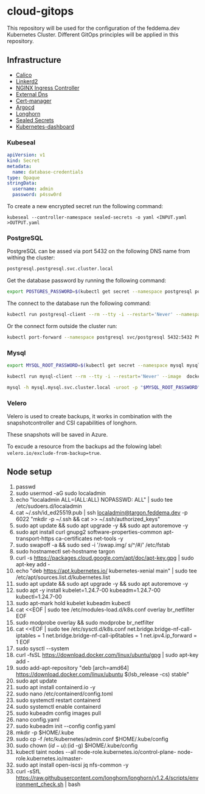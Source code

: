# cloud-gitops

This repository will be used for the configuration of the feddema.dev Kubernetes Cluster. Different GitOps principles will be applied in this repository.

## Infrastructure

- [Calico](https://www.tigera.io/project-calico/)
- [Linkerd2](https://linkerd.io/)
- [NGINX Ingress Controller](https://kubernetes.github.io/ingress-nginx/)
- [External Dns](https://github.com/kubernetes-sigs/external-dns)
- [Cert-manager](https://cert-manager.io/)
- [Argocd](https://github.com/argoproj/argo-helm/tree/master/charts/argo-cd)
- [Longhorn](https://github.com/longhorn/charts/tree/master/charts/longhorn)
- [Sealed Secrets](https://github.com/bitnami-labs/sealed-secrets)
- [Kubernetes-dashboard](https://github.com/kubernetes/dashboard/tree/master/aio/deploy/helm-chart/kubernetes-dashboard)

### Kubeseal

```yaml
apiVersion: v1
kind: Secret
metadata:
  name: database-credentials
type: Opaque
stringData:
  username: admin
  password: p4ssw0rd
```

To create a new encrypted secret run the following command:

```shell
kubeseal --controller-namespace sealed-secrets -o yaml <INPUT.yaml >OUTPUT.yaml
```

### PostgreSQL

PostgreSQL can be assed via port 5432 on the following DNS name from withing the cluster:

```md
postgresql.postgresql.svc.cluster.local
```

Get the database password by running the following command:

```bash
export POSTGRES_PASSWORD=$(kubectl get secret --namespace postgresql postgresql-credentials -o jsonpath="{.data.postgres-password}" | base64 -d)
```

The connect to the database run the following command: 

```bash
kubectl run postgresql-client --rm --tty -i --restart='Never' --namespace postgresql --image docker.io/bitnami/postgresql:14.4.0-debian-11-r9 --env="PGPASSWORD=$POSTGRES_PASSWORD" --command -- psql --host postgresql -U postgres -d postgres -p 5432
```

Or the connect form outside the cluster run:

```bash
kubectl port-forward --namespace postgresql svc/postgresql 5432:5432 PGPASSWORD="$POSTGRES_PASSWORD" psql --host 127.0.0.1 -U postgres -d postgres -p 5432
```

### Mysql

```bash
export MYSQL_ROOT_PASSWORD=$(kubectl get secret --namespace mysql mysql-credentials -o jsonpath="{.data.mysql-root-password}" | base64 -d)
```

```bash
kubectl run mysql-client --rm --tty -i --restart='Never' --image  docker.io/bitnami/mysql:8.0.30-debian-11-r15 --namespace mysql --env MYSQL_ROOT_PASSWORD=$MYSQL_ROOT_PASSWORD --command -- bash
```

```bash
mysql -h mysql.mysql.svc.cluster.local -uroot -p "$MYSQL_ROOT_PASSWORD"
```


### Velero

Velero is used to create backups, it works in combination with the snapshotcontroller and CSI capabilities of longhorn.

These snapshots will be saved in Azure.

To excude a resource from the backups ad the folowing label: ```velero.io/exclude-from-backup=true```.

## Node setup

1. passwd
2. sudo usermod -aG sudo localadmin
3. echo "localadmin ALL=(ALL:ALL) NOPASSWD: ALL" | sudo tee /etc/sudoers.d/localadmin
4. cat ~/.ssh/id_ed25519.pub | ssh localadmin@targon.feddema.dev -p 6022 "mkdir -p ~/.ssh && cat >> ~/.ssh/authorized_keys"
5. sudo apt update && sudo apt upgrade -y && sudo apt autoremove -y
6. sudo apt install curl gnupg2 software-properties-common apt-transport-https ca-certificates net-tools -y
7. sudo swapoff -a && sudo sed -i '/swap.img/ s/^/#/' /etc/fstab
8. sudo hostnamectl set-hostname targon
9. curl -s https://packages.cloud.google.com/apt/doc/apt-key.gpg | sudo apt-key add -
10. echo "deb https://apt.kubernetes.io/ kubernetes-xenial main" | sudo tee /etc/apt/sources.list.d/kubernetes.list
11. sudo apt update && sudo apt upgrade -y && sudo apt autoremove -y
12. sudo apt -y install kubelet=1.24.7-00 kubeadm=1.24.7-00 kubectl=1.24.7-00
13. sudo apt-mark hold kubelet kubeadm kubectl
14. cat <<EOF | sudo tee /etc/modules-load.d/k8s.conf
overlay
br_netfilter
EOF
15. sudo modprobe overlay && sudo modprobe br_netfilter
16. cat <<EOF | sudo tee /etc/sysctl.d/k8s.conf
net.bridge.bridge-nf-call-iptables  = 1
net.bridge.bridge-nf-call-ip6tables = 1
net.ipv4.ip_forward                 = 1
EOF
17. sudo sysctl --system
18. curl -fsSL https://download.docker.com/linux/ubuntu/gpg | sudo apt-key add -
19. sudo add-apt-repository "deb [arch=amd64] https://download.docker.com/linux/ubuntu $(lsb_release -cs) stable"
20. sudo apt update
21. sudo apt install containerd.io -y
22. sudo nano /etc/containerd/config.toml
23. sudo systemctl restart containerd
24. sudo systemctl enable containerd
25. sudo kubeadm config images pull
26. nano config.yaml
27. sudo kubeadm init --config config.yaml
28. mkdir -p $HOME/.kube
29. sudo cp -f /etc/kubernetes/admin.conf $HOME/.kube/config
30. sudo chown $(id -u):$(id -g) $HOME/.kube/config
31. kubectl taint nodes --all node-role.kubernetes.io/control-plane- node-role.kubernetes.io/master-
32. sudo apt install open-iscsi jq nfs-common -y
33. curl -sSfL https://raw.githubusercontent.com/longhorn/longhorn/v1.2.4/scripts/environment_check.sh | bash
